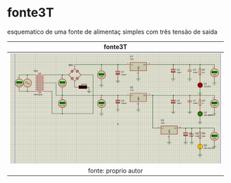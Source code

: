 # fonte3T

esquematico  de uma  fonte de alimentaç simples com três tensão de saida 

| fonte3T |
|:-----:|
|![esquematico](https://github.com/joaovitorfelixdasilva/fonte3T/blob/main/Capturar.PNG)|
| fonte: proprio autor  |
